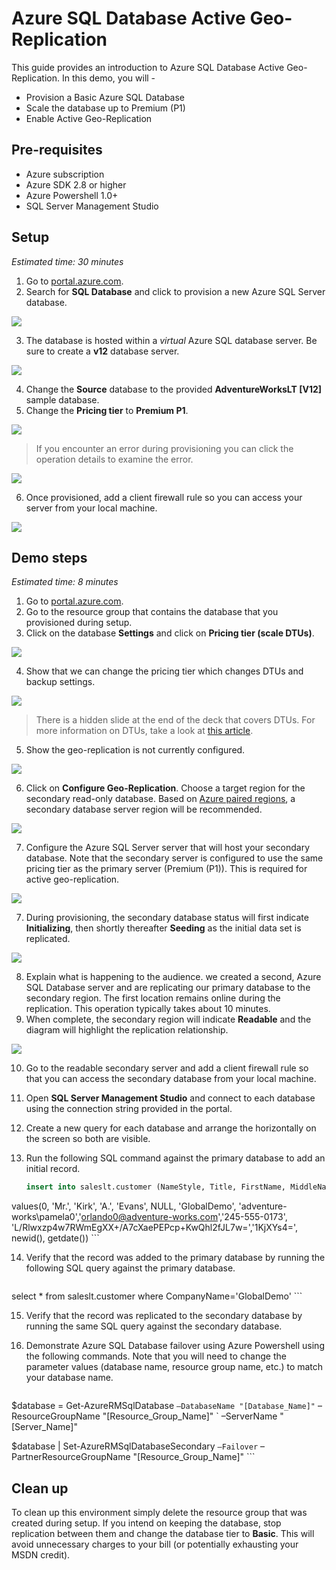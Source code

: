 # Azure SQL Database Active Geo-Replication

This guide provides an introduction to Azure SQL Database Active Geo-Replication. In this demo, you will -

* Provision a Basic Azure SQL Database
* Scale the database up to Premium (P1)
* Enable Active Geo-Replication

## Pre-requisites

* Azure subscription
* Azure SDK 2.8 or higher
* Azure Powershell 1.0+
* SQL Server Management Studio

## Setup

*Estimated time: 30 minutes*

1. Go to [portal.azure.com](https://portal.azure.com).
2. Search for **SQL Database** and click to provision a new Azure SQL Server database.

  <img src="./media/prepstep1.png" style="max-height: 500px; max-width: 500px" />

3. The database is hosted within a *virtual* Azure SQL database server. Be sure to create a **v12** database server.

  <img src="./media/prepstep2.png" style="max-height: 500px; max-width: 500px" />

4. Change the **Source** database to the provided **AdventureWorksLT [V12]** sample database. 
5. Change the **Pricing tier** to **Premium P1**.

  <img src="./media/prepstep4.png" style="max-height: 500px; max-width: 500px" />

  > If you encounter an error during provisioning you can click the operation details to examine the error.
  
  <img src="./media/prepstep5.png" style="max-height: 500px; max-width: 500px" />
  
6. Once provisioned, add a client firewall rule so you can access your server from your local machine.

  <img src="./media/prepstep6.png" style="max-height: 500px; max-width: 500px" />

## Demo steps

*Estimated time: 8 minutes*

1. Go to [portal.azure.com](https://portal.azure.com).
2. Go to the resource group that contains the database that you provisioned during setup.
3. Click on the database **Settings** and click on **Pricing tier (scale DTUs)**.

  <img src="./media/step1.png" style="max-height: 500px; max-width: 500px" />

4. Show that we can change the pricing tier which changes DTUs and backup settings.

  <img src="./media/step2.png" style="max-height: 500px; max-width: 500px" />

  > There is a hidden slide at the end of the deck that covers DTUs. 
  > For more information on DTUs, take a look at [this article](https://azure.microsoft.com/en-us/documentation/articles/sql-database-service-tiers/#understanding-dtus).
  
5. Show the geo-replication is not currently configured.

  <img src="./media/step4.png" style="max-height: 500px; max-width: 500px" />

6. Click on **Configure Geo-Replication**. Choose a target region for the secondary read-only database. Based on [Azure paired regions](https://azure.microsoft.com/en-us/documentation/articles/best-practices-availability-paired-regions/), a secondary database server region will be recommended.

  <img src="./media/step5.png" style="max-height: 500px; max-width: 500px" />

7. Configure the Azure SQL Server server that will host your secondary database. Note that the secondary server is configured to use the same pricing tier as the primary server (Premium (P1)). This is required for active geo-replication.

  <img src="./media/step6.png" style="max-height: 500px; max-width: 500px" />

7. During provisioning, the secondary database status will first indicate **Initializing**, then shortly thereafter **Seeding** as the initial data set is replicated.

  <img src="./media/step7.png" style="max-height: 500px; max-width: 500px" />

8. Explain what is happening to the audience. we created a second, Azure SQL Database server and are replicating our primary database to the secondary region. The first location remains online during the replication. This operation typically takes about 10 minutes.
9. When complete, the secondary region will indicate **Readable** and the diagram will highlight the replication relationship.

  <img src="./media/step10.png" style="max-height: 500px; max-width: 500px" />

10. Go to the readable secondary server and add a client firewall rule so that you can access the secondary database from your local machine.
11. Open **SQL Server Management Studio** and connect to each database using the connection string provided in the portal.
12. Create a new query for each database and arrange the horizontally on the screen so both are visible.
13. Run the following SQL command against the primary database to add an initial record.

    ```sql
    insert into saleslt.customer (NameStyle, Title, FirstName, MiddleName,LastName, Suffix, CompanyName, SalesPerson, EmailAddress, Phone, PasswordHash, PasswordSalt, rowguid, ModifiedDate)
values(0, 'Mr.',  'Kirk',  'A.', 'Evans', NULL, 'GlobalDemo', 'adventure-works\pamela0','orlando0@adventure-works.com','245-555-0173', 'L/Rlwxzp4w7RWmEgXX+/A7cXaePEPcp+KwQhl2fJL7w=','1KjXYs4=', newid(), getdate())
    ```

14. Verify that the record was added to the primary database by running the following SQL query against the primary database.

    ```sql
  select * from saleslt.customer where CompanyName='GlobalDemo' 
    ```

15. Verify that the record was replicated to the secondary database by running the same SQL query against the secondary database.
16. Demonstrate Azure SQL Database failover using Azure Powershell using the following commands. Note that you will need to change the parameter values (database name, resource group name, etc.) to match your database name.

    ```powershell
  $database = Get-AzureRMSqlDatabase `
              –DatabaseName "[Database_Name]" `
              –ResourceGroupName "[Resource_Group_Name]" `
              –ServerName "[Server_Name]" 

  $database | Set-AzureRMSqlDatabaseSecondary `
              –Failover `
              –PartnerResourceGroupName "[Resource_Group_Name]"
    ```
    
## Clean up

To clean up this environment simply delete the resource group that was created during setup. If you intend on keeping the database, stop replication between them and change the database tier to **Basic**. This will avoid unnecessary charges to your bill (or potentially exhausting your MSDN credit).
